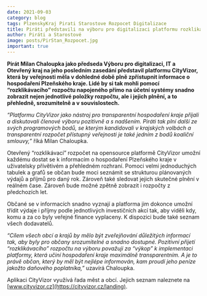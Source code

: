 ```yaml
---
date: 2021-09-03
category: blog
tags: PlzenskyKraj Pirati Starostove Rozpocet Digitalizace
title: Piráti představili na výboru pro digitalizaci platformu rozklikávacího rozpočtu Plzeňského kraje
author: Piráti a Starostové
image: posts/PirStan_Rozpocet.jpg
important: true
---
```


**Pirát Milan Chaloupka jako předseda Výboru pro digitalizaci, IT a Otevřený kraj na jeho posledním zasedání představil platformu CityVizor, která by veřejnosti měla v dohledné době plně zpřístupnit informace o hospodaření Plzeňského kraje. Lidé by si tak mohli pomocí “rozklikávacího” rozpočtu napojeného přímo na účetní systémy snadno zobrazit nejen jednotlivé položky rozpočtu, ale i jejich plnění, a to přehledně, srozumitelně a v souvislostech.**

*“Platformu CityVizor jako nástroj pro transparentní hospodaření kraje přijali a diskutovali členové výboru pozitivně a s nadšením. Piráti tak plní další ze svých programových bodů, se kterým kandidovali v krajských volbách a transparentní rozpočet přístupný veřejnosti je také jedním z bodů koaliční smlouvy,”* říká Milan Chaloupka.

Otevřený “rozklikávací” rozpočet na opensource platformě CityVizor umožní každému dostat se k informacím o hospodaření Plzeňského kraje v uživatelsky přívětivém a přehledném rozhraní. Pomoci velmi jednoduchých tabulek a grafů se občan bude moci seznámit se strukturou plánovaných výdajů a příjmů pro daný rok. Zároveň také sledovat jejich skutečné plnění v reálném čase. Zároveň bude možné zpětně zobrazit i rozpočty z předchozích let.

Občané se v informacích snadno vyznají a platforma jim dokonce umožní třídit výdaje i příjmy podle jednotlivých investičních akcí tak, aby viděli kdy, komu a za co byly veřejné finance vyplaceny. K dispozici bude také seznam všech dodavatelů.

*“Cílem všech obcí a krajů by mělo být zveřejňování důležitých informací tak, aby byly pro občany srozumitelné a snadno dostupné. Pozitivní přijetí “rozklikávacího” rozpočtu na výboru považuji za “výkop” k implementaci platformy, která učiní hospodaření kraje maximálně transparentním. A je to právě občan, který by měl být nejlépe informován, kam proudí jeho peníze jakožto daňového poplatníka,”* uzavírá Chaloupka.

Aplikaci CityVizor využívá řada měst a obcí. Jejich seznam naleznete na [www.cityvizor.cz](https://cityvizor.cz/landing).
